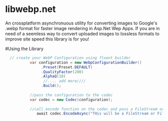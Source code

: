 # libwebp.net
 An  crossplatform asynchronuous utility for converting images to Google's .webp format for faster image rendering in Asp.Net Wep Apps. If you are in need of a seemless way to convert uploaded images to lossless formats to improve site speed this library is for you!
 
 #Using the Library
 
 ```csharp
   // create your WebP Configuration using fluent builder 
            var configuration = new WebpConfigurationBuilder()
                 .Preset(Preset.DEFAULT)
                 .QualityFactor(200)
                 .AlphaQ(10)
                  //.... add more////
                 .Build();
            
            //pass the configuration to the codec
            var codec = new Codec(configuration);
          
            //call encode function on the codec and pass a FileStream or File Path
               await codec.EncodeAsync("THis will be a FileStream or FilePath");   

